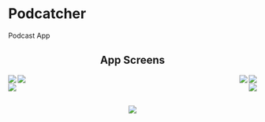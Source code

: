 # Podcatcher

Podcast App

<h2 align="center">App Screens</h2>

<p>
<img src="https://raw.githubusercontent.com/chriswebb09/podcatcher/master/Resource/start.png" align="left">
<img src="https://raw.githubusercontent.com/chriswebb09/podcatcher/master/Resource/login-no-content.png" align="right">
</p>

<p>
<img src="https://raw.githubusercontent.com/chriswebb09/podcatcher/master/Resource/loginscreen.png" align="left">
<img src="https://raw.githubusercontent.com/chriswebb09/podcatcher/master/Resource/createaccount.png" align="right">
</p>

<p>
<br>
<img src="https://raw.githubusercontent.com/chriswebb09/podcatcher/master/Resource/podcasts.jpg" align="right"> 
<img src="https://raw.githubusercontent.com/chriswebb09/podcatcher/master/Resource/podcast-list.jpg" align="left">
</p>
<br>


<p align="center">
<img src="https://raw.githubusercontent.com/chriswebb09/podcatcher/master/Resource/podcast-list-full.jpg" align="center">
</p>
